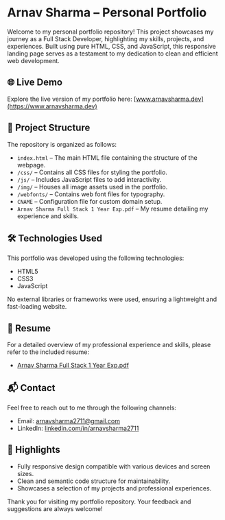 # Arnav Sharma – Personal Portfolio

Welcome to my personal portfolio repository! This project showcases my journey as a Full Stack Developer, highlighting my skills, projects, and experiences. Built using pure HTML, CSS, and JavaScript, this responsive landing page serves as a testament to my dedication to clean and efficient web development.

## 🌐 Live Demo

Explore the live version of my portfolio here: [www.arnavsharma.dev](https://www.arnavsharma.dev)

## 📁 Project Structure

The repository is organized as follows:

- `index.html` – The main HTML file containing the structure of the webpage.
- `/css/` – Contains all CSS files for styling the portfolio.
- `/js/` – Includes JavaScript files to add interactivity.
- `/img/` – Houses all image assets used in the portfolio.
- `/webfonts/` – Contains web font files for typography.
- `CNAME` – Configuration file for custom domain setup.
- `Arnav Sharma Full Stack 1 Year Exp.pdf` – My resume detailing my experience and skills.

## 🛠️ Technologies Used

This portfolio was developed using the following technologies:

- HTML5
- CSS3
- JavaScript

No external libraries or frameworks were used, ensuring a lightweight and fast-loading website.

## 📄 Resume

For a detailed overview of my professional experience and skills, please refer to the included resume:

- [Arnav Sharma Full Stack 1 Year Exp.pdf](./Arnav%20Sharma%20Full%20Stack%201%20Year%20Exp.pdf)

## 📬 Contact

Feel free to reach out to me through the following channels:

- Email: [arnavsharma2711@gmail.com](mailto:arnavsharma2711@gmail.com)
- LinkedIn: [linkedin.com/in/arnavsharma2711](https://www.linkedin.com/in/arnavsharma2711)

## 📌 Highlights

- Fully responsive design compatible with various devices and screen sizes.
- Clean and semantic code structure for maintainability.
- Showcases a selection of my projects and professional experiences.


Thank you for visiting my portfolio repository. Your feedback and suggestions are always welcome!
